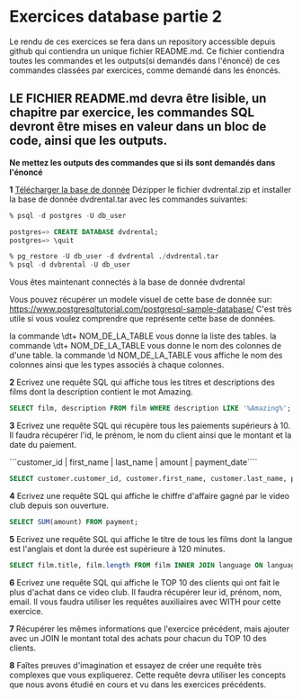 # Exercices database partie 2
Le rendu de ces exercices se fera dans un repository accessible depuis github qui contiendra un unique fichier README.md. Ce fichier contiendra toutes les commandes et les outputs(si demandés dans l'énoncé) de ces commandes classées par exercices, comme demandé dans les énoncés.

## LE FICHIER README.md devra être lisible, un chapitre par exercice, les commandes SQL devront être mises en valeur dans un bloc de code, ainsi que les outputs.

**Ne mettez les outputs des commandes que si ils sont demandés dans l'énoncé**

**1**
[Télécharger la base de donnée](https://sp.postgresqltutorial.com/wp-content/uploads/2019/05/dvdrental.zip)
Dézipper le fichier dvdrental.zip et installer la base de donnée dvdrental.tar avec les commandes suivantes:

```sql
% psql -d postgres -U db_user
```

```sql
postgres=> CREATE DATABASE dvdrental;
postgres=> \quit
```
```sql
% pg_restore -U db_user -d dvdrental ./dvdrental.tar
% psql -d dvbrental -U db_user
```
Vous êtes maintenant connectés à la base de donnée dvdrental

Vous pouvez récupérer un modele visuel de cette base de donnée sur: https://www.postgresqltutorial.com/postgresql-sample-database/
C'est très utile si vous voulez comprendre que représente cette base de données.

la commande \dt+ NOM_DE_LA_TABLE vous donne la liste des tables.
la commande \dt+ NOM_DE_LA_TABLE vous donne le nom des colonnes de d'une table. la commande \d NOM_DE_LA_TABLE vous affiche le nom des colonnes ainsi que les types associés à chaque colonnes.

**2**
Ecrivez une requête SQL qui affiche tous les titres et descriptions des films dont la description contient le mot Amazing.

```sql
SELECT film, description FROM film WHERE description LIKE '%Amazing%';
```
**3**
Ecrivez une requête SQL qui récupère tous les paiements supérieurs à 10. Il faudra récupérer l'id, le prénom, le nom du client ainsi que le montant et la date du paiement.

```customer_id | first_name |  last_name   | amount |        payment_date````

```sql
SELECT customer.customer_id, customer.first_name, customer.last_name, payment.amount, payment.payment_date FROM customer INNER JOIN payment ON payment.amount > 10;
```
**4**
Ecrivez une requête SQL qui affiche le chiffre d'affaire gagné par le video club depuis son ouverture.

```sql 
SELECT SUM(amount) FROM payment;
```

**5**
Ecrivez une requête SQL qui affiche le titre de tous les films dont la langue est l'anglais et dont la durée est supérieure à 120 minutes.

```sql
SELECT film.title, film.length FROM film INNER JOIN language ON language.name = 'English' AND film.length > 120;
```

**6**
Ecrivez une requête SQL qui affiche le TOP 10 des clients qui ont fait le plus d'achat dans ce video club. Il faudra récupérer leur id, prénom, nom, email. Il vous faudra utiliser les requêtes auxiliaires avec WITH pour cette exercice.

**7**
Récupérer les mêmes informations que l'exercice précédent, mais ajouter avec un JOIN le montant total des achats pour chacun du TOP 10 des clients.

**8**
Faîtes preuves d'imagination et essayez de créer une requête très complexes que vous expliquerez. Cette requête devra utiliser les concepts que nous avons étudié en cours et vu dans les exercices précédents.